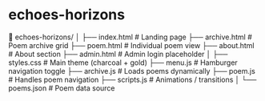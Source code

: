 # echoes-horizons
📁 echoes-horizons/
│
├── index.html        # Landing page
├── archive.html      # Poem archive grid
├── poem.html         # Individual poem view
├── about.html        # About section
├── admin.html        # Admin login placeholder
│
├── styles.css        # Main theme (charcoal + gold)
├── menu.js           # Hamburger navigation toggle
├── archive.js        # Loads poems dynamically
├── poem.js           # Handles poem navigation
├── scripts.js        # Animations / transitions
│
└── poems.json        # Poem data source
